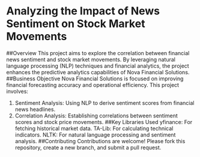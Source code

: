 # Analyzing the Impact of News Sentiment on Stock Market Movements
##Overview
This project aims to explore the correlation between financial news sentiment and stock market movements. By leveraging natural language processing (NLP) techniques and financial analytics, the project enhances the predictive analytics capabilities of Nova Financial Solutions.
##Business Objective
Nova Financial Solutions is focused on improving financial forecasting accuracy and operational efficiency. This project involves:

1. Sentiment Analysis: Using NLP to derive sentiment scores from financial news headlines.
2. Correlation Analysis: Establishing correlations between sentiment scores and stock price movements.
##Key Libraries Used
yfinance: For fetching historical market data.
TA-Lib: For calculating technical indicators.
NLTK: For natural language processing and sentiment analysis.
##Contributing
Contributions are welcome! Please fork this repository, create a new branch, and submit a pull request.
